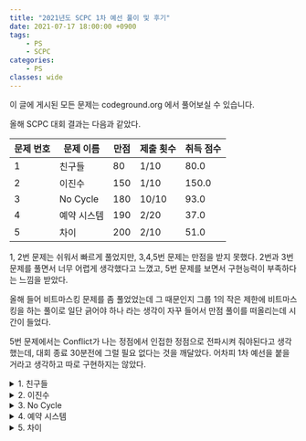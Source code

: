```yaml
---
title: "2021년도 SCPC 1차 예선 풀이 및 후기"
date: 2021-07-17 18:00:00 +0900
tags:
    - PS
    - SCPC
categories:
    - PS
classes: wide
---
```


<script type="text/javascript" 
src="https://cdn.mathjax.org/mathjax/latest/MathJax.js?config=TeX-AMS_HTML">
</script>

이 글에 게시된 모든 문제는 codeground.org 에서 풀어보실 수 있습니다.

올해 SCPC 대회 결과는 다음과 같았다.

| 문제 번호 | 문제 이름   | 만점 | 제출 횟수 | 취득 점수 |
| --------- | ----------- | ---- | --------- | --------- |
| 1         | 친구들      | 80   | 1/10      | 80.0      |
| 2         | 이진수      | 150  | 1/10      | 150.0     |
| 3         | No Cycle    | 180  | 10/10     | 93.0      |
| 4         | 예약 시스템 | 190  | 2/20      | 37.0      |
| 5         | 차이        | 200  | 2/10      | 51.0      |

1, 2번 문제는 쉬워서 빠르게 풀었지만, 3,4,5번 문제는 만점을 받지 못했다. 2번과 3번 문제를 풀면서 너무 어렵게 생각했다고 느꼈고, 5번 문제를 보면서 구현능력이 부족하다는 느낌을 받았다.

올해 들어 비트마스킹 문제를 좀 풀었었는데 그 때문인지 그룹 1의 작은 제한에 비트마스킹을 하는 풀이로 일단 긁어야 하나 라는 생각이 자꾸 들어서 만점 풀이를 떠올리는데 시간이 들었다.

5번 문제에서는 Conflict가 나는 정점에서 인접한 정점으로 전파시켜 줘야된다고 생각했는데, 대회 종료 30분전에 그럴 필요 없다는 것을 깨달았다. 어차피 1차 예선을 붙을 거라고 생각하고 따로 구현하지는 않았다.

<details>
<summary>1. 친구들</summary>

    - 그룹 1 (30 점) :  $$ N \le 1,000 $$
    - 그룹 2 (50 점) : 이 그룹의 테스트 케이스에서는 원래의 조건 외에는 다른 제약조건이 없다.

1. 30점 부분 점수의 경우 $$O(N^2)$$으로 번호 $$i + D_i$$인 사람의 모든 친구를 자신의 친구로 추가하는 과정을 $$N$$번을 반복하는 코드를 구현하기만 하면 된다.

2. 만점을 받기 위해서는 Disjoint Set 이라는 자료구조를 통해 $$i$$번과 $$i + D_i$$번을 union 하고, 서로 다른 집합의 개수를 세어 주면 된다.

</details>

<details>
<summary>2. 이진수</summary>

    - 그룹 1 (31 점) : 이 그룹의 테스트 케이스에서는 $$n \le 15$$이다.
    - 그룹 2 (38 점) : 이 그룹의 테스트 케이스에서는 $$n \le 1,000$$이다.
    - 그룹 3 (81 점) : 이 그룹의 테스트 케이스에서는 $$n \le 50,000$$이다.

1. 31점만 받는 풀이는 모든 가능한 A에 대해 B를 계산 해보는 것이다. 가능한 A의 개수가 최대 $$2^n$$개 이므로 그룹 1의 경우 시간 내에 해결 가능하다.

2. 그룹 2는 $$O(N^2)$$ 풀이를 구현하는 경우 맞을 수 있게 된다. 하지만 어떻게 풀어야 $$O(N^2)$$인지 이해하지 못하겠다.

3. 만점을 받기 위해서는 $$O(N)$$풀이를 구현해야 한다. $$B$$의 좌우에 1을 2개씩 붙인 다음 $$A$$에 1을 넣을 수 있을 때마다 항상 넣어주는 것이 먼저다. 이후 그리디하게 앞에서부터 0으로 바꿀 수 있는 곳을 0으로 바꿔주면 가장 작은 $$A$$ 를 찾을 수 있다.

</details>

<details>
<summary>3. No Cycle</summary>

    - 그룹 1 (41 점) : 이 그룹의 테스트 케이스에서는 $$3 \le N \le 10$$, $$0 \le M \le 20$, $1 \le K \le 10$$이다.
    - 그룹 2 (52 점) : 간선들에 방향을 부여할 수 있는 방법이 유일하다.
    - 그룹 3 (87 점) : 이 그룹의 테스트 케이스에서는 원래의 조건 외에는 다른 제약조건이 없다.

1. 그룹 1의 경우 가능한 경우 $$2^10$$개에 대해 모두 해보는 풀이를 구현하면 된다.

2. 그룹 2는 간선에 방향을 부여할 수 있는 방법이 유일하므로 하나씩 들어오는 간선에 대해 들어오는 대로 간선 추가가 가능하면 그렇게 하고, 불가능 하면 반대 방향으로 추가하는 방식을 이용하면 된다.

3. TODO

</details>

<details>
<summary>4. 예약 시스템</summary>

    - 그룹 1 ( 37점) : 이 그룹의 테스트 케이스에서는 모든 $$l_i$$ 가 짝수이다.
    - 그룹 2 ( 51점) : 이 그룹의 테스트 케이스에서는 모든 $$l_i$$ 가 홀수이다
    - 그룹 3 ( 102점) : 이 그룹의 테스트 케이스에서는 원래의 조건 외에는 다른 제약조건이 없다.

1. 이 문제는 그룹 1밖에 풀지 못했다. 모든 $$l_i$$가 짝수인 경우 나올 수 있는 블럭의 형태는 한가지로 정해져 있다. 어떤 블럭이 ㄱ자 또는 ㄴ 처럼 생긴 경우에는 ㅁ 자의 형태로 바꿔 주는 것이 항상 이득임을 쉽게 증명할 수 있다. 따라서 그냥 계산만 해주면 된다.

2. TODO

3. TODO

</details>

<details>
<summary>5. 차이</summary>

    - 그룹 1 (31 점) : 이 그룹의 테스트 케이스에서는 $$1 \le N \le 1,000$$, $$1 \le K \le 2,000$$ 이다. 모든 1번 종류 쿼리에서 차이 값은 $$0$$이다.
    - 그룹 2 (28 점) : 이 그룹의 테스트 케이스에서는 $$1 \le N \le 1,000$$, $$1 \le K \le 2,000$$ 이다.
    - 그룹 3 (20 점) : 이 그룹의 테스트 케이스에서는 모든 1번 종류 쿼리에서 차이 값은 $$0$$이다.
    - 그룹 4 (121 점) : 이 그룹의 테스트 케이스에서는 원래의 조건 외에는 다른 제약조건이 없다.

1. 나이브하게 구현하고 입력받는 차이 값이 모두 0이므로 출력은 항상 0 또는 NC이다.

2. TODO

3. Union-Find 자료구조를 통해 구현하고 그룹 1과같이 출력은 항상 0 또는 NC이다.

4. TODO

</details>
